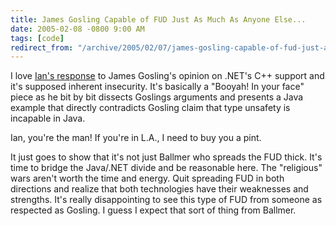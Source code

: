 ```yaml
---
title: James Gosling Capable of FUD Just As Much As Anyone Else...
date: 2005-02-08 -0800 9:00 AM
tags: [code]
redirect_from: "/archive/2005/02/07/james-gosling-capable-of-fud-just-as-much-as-anyone-else.aspx/"
---
```


I love [Ian's
response](http://www.interact-sw.co.uk/iangblog/2005/02/08/goslingmcpp)
to James Gosling's opinion on .NET's C++ support and it's supposed
inherent insecurity. It's basically a "Booyah! In your face" piece as he
bit by bit dissects Goslings arguments and presents a Java example that
directly contradicts Gosling claim that type unsafety is incapable in
Java.

Ian, you're the man! If you're in L.A., I need to buy you a pint.

It just goes to show that it's not just Ballmer who spreads the FUD
thick. It's time to bridge the Java/.NET divide and be reasonable here.
The "religious" wars aren't worth the time and energy. Quit spreading
FUD in both directions and realize that both technologies have their
weaknesses and strengths. It's really disappointing to see this type of
FUD from someone as respected as Gosling. I guess I expect that sort of
thing from Ballmer.


